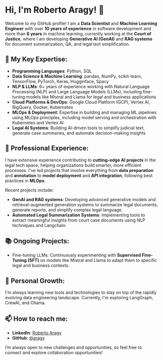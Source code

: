 # Hi, I'm Roberto Aragy! 👋

Welcome to my GitHub profile! I am a **Data Scientist** and **Machine Learning Engineer** with over **10 years of experience** in software development and more than **6 years** in machine learning, currently working at the **Court of Justice**, where I am developing **Generative AI (GenAI)** and **RAG systems** for document summarization, QA, and legal text simplification.

## 🔧 My Key Expertise:
- **Programming Languages**: Python, SQL
- **Data Science & Machine Learning**: pandas, NumPy, scikit-learn, TensorFlow, PyTorch, Keras, Hugginface, Spacy
- **NLP & LLMs**: 6+ years of experience working with Natural Language Processing (NLP) and Large Language Models (LLMs), including fine-tuning models like Mistral and Llama for legal and business applications
- **Cloud Platforms & DevOps**: Google Cloud Platform (GCP), Vertex AI, BigQuery, Docker, Kubernetes
- **MLOps & Deployment**: Expertise in building and managing ML pipelines using MLOps principles, including model serving and orchestration with Kubernetes and Vertex AI
- **Legal AI Systems**: Building AI-driven tools to simplify judicial text, generate case summaries, and automate decision-making insights

## 💼 Professional Experience:
I have extensive experience contributing to **cutting-edge AI projects** in the legal tech space, helping organizations build smarter, more efficient processes. I've led projects that involve everything from **data preparation** and **annotation** to **model deployment** and **API integration**, following best practices in **MLOps**.

Recent projects include:
- **GenAI and RAG systems**: Developing advanced generative models and retrieval-augmented generation systems to summarize legal documents, generate reports, and simplify complex legal language.
- **Automated Legal Summarization Systems**: Implementing tools to extract meaningful insights from court case documents using NLP techniques and Langchain.

## 📚 Ongoing Projects:
- Fine-tuning LLMs: Continuously experimenting with **Supervised Fine-Tuning (SFT)** on models like Mistral and Llama to adapt them to specific legal and business contexts.

## 🌱 Personal Growth:
I'm always learning new tools and technologies to stay on top of the rapidly evolving data engineering landscape. Currently, I'm exploring LangGraph, CrewAI, and Ollama.

## 📫 How to reach me:
- **LinkedIn**: [Roberto Aragy](https://www.linkedin.com/in/roberto-aragy/)
- **GitHub**: [@aragy](https://github.com/aragy)

I’m always open to new challenges and opportunities, so feel free to connect and explore collaboration opportunities!
